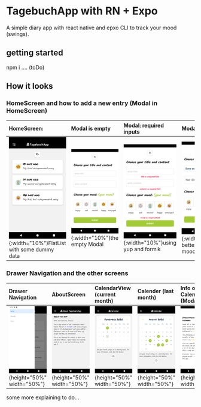 # TagebuchApp with RN + Expo
A simple diary app with react native and epxo CLI to track your mood (swings). 

## getting started
npm i
.... (toDo)

## How it looks

### HomeScreen and how to add a new entry (Modal in HomeScreen)

| HomeScreen: | Modal is empty | Modal: required inputs | Modal filled in | updated Flatlist in HomeScreen |
|:------------------|:--------------------|:--------------------|:--------------------|:--------------------|
| ![alt text](https://github.com/anneKoethke/tagebuch/blob/master/assets/examplePics/01-HomeScreen.png "HomeScreen"){:width="10%"}FlatList with some dummy data | ![alt text](https://github.com/anneKoethke/tagebuch/blob/master/assets/examplePics/02-ModalEntryFrom_empty.png "Modal - new Entry (empty)"){:width="10%"}the empty Modal | ![alt text](https://github.com/anneKoethke/tagebuch/blob/master/assets/examplePics/03-ModalEntryForm_required.png "Modal - new Entry (required inputs and warning)"){:width="10%"}using yup and formik | ![alt text](https://github.com/anneKoethke/tagebuch/blob/master/assets/examplePics/04-ModalEntryForm_with_data.png "Modal - new Entry (with data)"){:width="10%"}todo: better highlight of mood selection | ![alt text](https://github.com/anneKoethke/tagebuch/blob/master/assets/examplePics/05-updated_HomeScreen.png "updated HomeScreen"){:width="10%"}an entry was added |

### Drawer Navigation and the other screens

| Drawer Navigation | AboutScreen | CalendarView (current month) | Calender (last month)  | Info on CalendarView (Modal) | HomeScreen: EntryDetails |
|:------------------|:------------|:-----------------------------|:-----------------------|:-----------------------------|:--------------------|
| ![alt text](https://github.com/anneKoethke/tagebuch/blob/master/assets/examplePics/06-DrawerNavigation.png "DrawerNavigation"){height="50%" width="50%"} | ![alt text](https://github.com/anneKoethke/tagebuch/blob/master/assets/examplePics/07-AboutScreen.png "AboutScreen"){height="50%" width="50%"} |![alt text](https://github.com/anneKoethke/tagebuch/blob/master/assets/examplePics/08-CalendarView.png "CalendarView - current month"){height="50%" width="50%"} | ![alt text](https://github.com/anneKoethke/tagebuch/blob/master/assets/examplePics/09-CalendarView_last_month.png "last month"){height="50%" width="50%"} | ![alt text](https://github.com/anneKoethke/tagebuch/blob/master/assets/examplePics/10-ModalCalendarInfo.png "Info on CalendarView (Modal)"){height="50%" width="50%"} | ![alt text](https://github.com/anneKoethke/tagebuch/blob/master/assets/examplePics/09-CalendarView_last_month.png "last month"){height="50%" width="50%"} | ![alt text](https://github.com/anneKoethke/tagebuch/blob/master/assets/examplePics/11-EntryDetails.png "EntryDetails"){height="50%" width="50%"} |

some more explaining to do...
